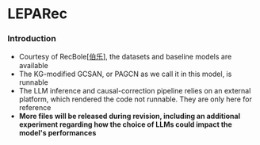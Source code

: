 # LEPARec

### Introduction

- Courtesy of RecBole[[伯乐](https://recbole.io/cn/index.html)], the datasets and baseline models are available
- The KG-modified GCSAN, or PAGCN as we call it in this model, is runnable
- The LLM inference and causal-correction pipeline relies on an external platform, which rendered the code not runnable. They are only here for reference
- **More files will be released during revision, including an additional experiment regarding how the choice of LLMs could impact the model's performances**